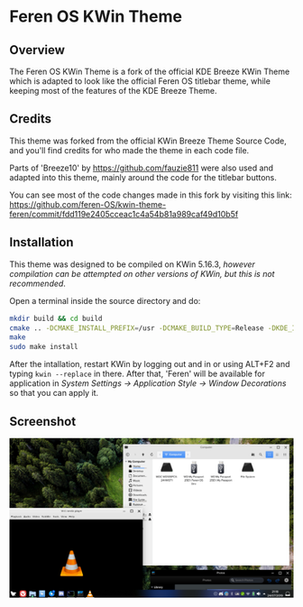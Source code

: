 # Feren OS KWin Theme

## Overview

The Feren OS KWin Theme is a fork of the official KDE Breeze KWin Theme which is adapted to look like the official Feren OS titlebar theme, while keeping most of the features of the KDE Breeze Theme.

## Credits

This theme was forked from the official KWin Breeze Theme Source Code, and you'll find credits for who made the theme in each code file.

Parts of 'Breeze10' by https://github.com/fauzie811 were also used and adapted into this theme, mainly around the code for the titlebar buttons.

You can see most of the code changes made in this fork by visiting this link: https://github.com/feren-OS/kwin-theme-feren/commit/fdd119e2405cceac1c4a54b81a989caf49d10b5f

## Installation

This theme was designed to be compiled on KWin 5.16.3, *however compilation can be attempted on other versions of KWin, but this is not recommended*.

Open a terminal inside the source directory and do:
```sh
mkdir build && cd build
cmake .. -DCMAKE_INSTALL_PREFIX=/usr -DCMAKE_BUILD_TYPE=Release -DKDE_INSTALL_LIBDIR=lib -DBUILD_TESTING=OFF -DKDE_INSTALL_USE_QT_SYS_PATHS=ON
make
sudo make install
```
After the intallation, restart KWin by logging out and in or using ALT+F2 and typing `kwin --replace` in there. After that, 'Feren' will be available for application in *System Settings &rarr; Application Style &rarr; Window Decorations* so that you can apply it.

## Screenshot
![Feren OS KWin Theme in action](https://github.com/feren-OS/kwin-theme-feren/raw/5.17.0/screenshots/screenshot.png)
